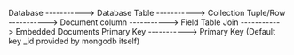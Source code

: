 Database    -----------> Database
Table	    -----------> Collection
Tuple/Row   -----------> Document
column	    -----------> Field
Table Join  -----------> Embedded Documents
Primary Key -----------> Primary Key (Default key _id provided by mongodb itself)
